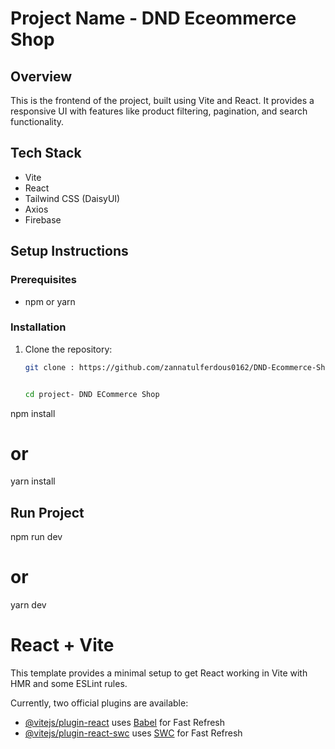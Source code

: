 
# Project Name - DND Eceommerce Shop

## Overview
This is the frontend of the project, built using Vite and React. It provides a responsive UI with features like product filtering, pagination, and search functionality.

## Tech Stack
- Vite
- React
- Tailwind CSS (DaisyUI)
- Axios
- Firebase

## Setup Instructions

### Prerequisites
- npm or yarn

### Installation

1. Clone the repository:
   ```bash
   git clone : https://github.com/zannatulferdous0162/DND-Ecommerce-Shop-job-task-
   
   
   cd project- DND ECommerce Shop 


 npm install
# or 
yarn install



## Run Project

npm run dev
# or
yarn dev




# React + Vite

This template provides a minimal setup to get React working in Vite with HMR and some ESLint rules.

Currently, two official plugins are available:

- [@vitejs/plugin-react](https://github.com/vitejs/vite-plugin-react/blob/main/packages/plugin-react/README.md) uses [Babel](https://babeljs.io/) for Fast Refresh
- [@vitejs/plugin-react-swc](https://github.com/vitejs/vite-plugin-react-swc) uses [SWC](https://swc.rs/) for Fast Refresh
